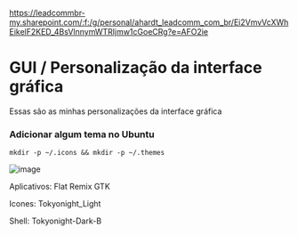 https://leadcommbr-my.sharepoint.com/:f:/g/personal/ahardt_leadcomm_com_br/Ei2VmvVcXWhEikelF2KED_4BsVlnnymWTRljmw1cGoeCRg?e=AFO2ie

# GUI / Personalização da interface gráfica

Essas são as minhas personalizações da interface gráfica

### Adicionar algum tema no Ubuntu

```mkdir -p ~/.icons && mkdir -p ~/.themes```

![image](https://user-images.githubusercontent.com/85353380/175205349-ee8d3c3c-a20d-4a36-8fa8-dbf2911bac02.png)

Aplicativos: Flat Remix GTK

Icones: Tokyonight_Light

Shell: Tokyonight-Dark-B
